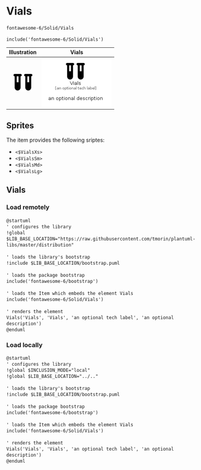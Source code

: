 # Vials


```text
fontawesome-6/Solid/Vials
```

```text
include('fontawesome-6/Solid/Vials')
```



| Illustration | Vials |
| :---: | :---: |
| ![illustration for Illustration](../../fontawesome-6/Solid/Vials.png) | ![illustration for Vials](../../fontawesome-6/Solid/Vials.Local.png) |



## Sprites
The item provides the following sriptes:

- `<$VialsXs>`
- `<$VialsSm>`
- `<$VialsMd>`
- `<$VialsLg>`





## Vials

### Load remotely
```plantuml
@startuml
' configures the library
!global $LIB_BASE_LOCATION="https://raw.githubusercontent.com/tmorin/plantuml-libs/master/distribution"

' loads the library's bootstrap
!include $LIB_BASE_LOCATION/bootstrap.puml

' loads the package bootstrap
include('fontawesome-6/bootstrap')

' loads the Item which embeds the element Vials
include('fontawesome-6/Solid/Vials')

' renders the element
Vials('Vials', 'Vials', 'an optional tech label', 'an optional description')
@enduml
```

### Load locally
```plantuml
@startuml
' configures the library
!global $INCLUSION_MODE="local"
!global $LIB_BASE_LOCATION="../.."

' loads the library's bootstrap
!include $LIB_BASE_LOCATION/bootstrap.puml

' loads the package bootstrap
include('fontawesome-6/bootstrap')

' loads the Item which embeds the element Vials
include('fontawesome-6/Solid/Vials')

' renders the element
Vials('Vials', 'Vials', 'an optional tech label', 'an optional description')
@enduml
```

